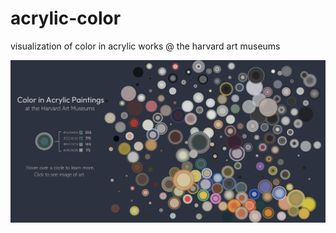 # acrylic-color
visualization of color in acrylic works @ the harvard art museums

![Screenshot](screenshot.png)
